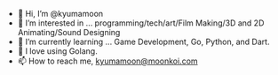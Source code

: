 - 👋 Hi, I’m @kyumamoon
- 👀 I’m interested in ... programming/tech/art/Film Making/3D and 2D Animating/Sound Designing
- 🌱 I’m currently learning ... Game Development, Go, Python, and Dart.
- 💞️ I love using Golang.
- 📫 How to reach me, kyumamoon@moonkoi.com

<!---
kyumamoon/kyumamoon is a ✨ special ✨ repository because its `README.md` (this file) appears on your GitHub profile.
You can click the Preview link to take a look at your changes.
--->
